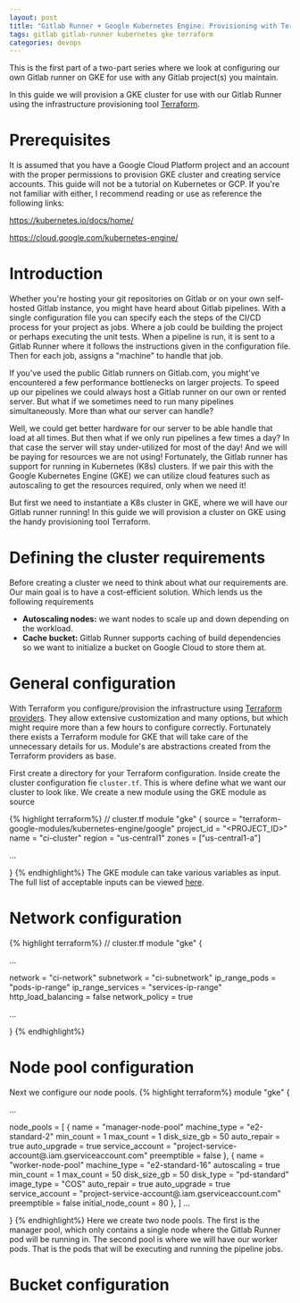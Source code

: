 ```yaml
---
layout: post
title: "Gitlab Runner + Google Kubernetes Engine: Provisioning with Terraform"
tags: gitlab gitlab-runner kubernetes gke terraform
categories: devops
---
```


This is the first part of a two-part series where we look at configuring our own Gitlab runner on GKE for use with any Gitlab project(s) you maintain. 


In this guide we will provision a GKE cluster for use with our Gitlab Runner using the infrastructure provisioning tool [Terraform](https://www.terraform.io/). 

# Prerequisites
It is assumed that you have a Google Cloud Platform project and an account with the proper permissions
to provision GKE cluster and creating service accounts. This guide will not be a tutorial on
Kubernetes or GCP. If you're not familiar with either, I recommend reading or use as reference the following
links:

https://kubernetes.io/docs/home/

https://cloud.google.com/kubernetes-engine/

# Introduction
Whether you're hosting your git repositories on Gitlab or on your own self-hosted Gitlab instance, you might have heard about Gitlab pipelines. With a single configuration file you can specify each the steps of the CI/CD process for your project as jobs. Where a job could be building the project or perhaps executing the unit tests. When a pipeline is run, it is sent to a Gitlab Runner where it follows the instructions given in the configuration file. Then for each job, assigns a "machine" to handle that job. 

If you've used the public Gitlab runners on Gitlab.com, you might've encountered a few performance bottlenecks on larger projects. To speed up our pipelines we could always host a Gitlab runner on our own or rented server. But what if we sometimes need to run many pipelines simultaneously. More than what our server can handle? 

Well, we could get better hardware for our server to be able handle that load at all times. But then what if we only run pipelines a few times a day? In that case the server will stay under-utilized for most of the day! And we will be paying for resources we are not using! Fortunately, the Gitlab runner has support for running in Kubernetes (K8s) clusters. If we pair this with the Google Kubernetes Engine (GKE) we can utilize cloud features such as autoscaling to get the resources required, only when we need it!

But first we need to instantiate a K8s cluster in GKE, where we will have our Gitlab runner running! In this guide we will provision a cluster on GKE using the handy provisioning tool Terraform.

# Defining the cluster requirements
Before creating a cluster we need to think about what our requirements are. Our main goal is to have a cost-efficient solution. Which lends us the following requirements

- __Autoscaling nodes:__ we want nodes to scale up and down depending on the workload. 
- __Cache bucket:__ Gitlab Runner supports caching of build dependencies so we want to initialize a bucket on Google Cloud to store them at.

# General configuration
With Terraform you configure/provision the infrastructure using [Terraform providers](https://www.terraform.io/docs/providers/index.html). They allow extensive customization and many options, but which might require more than a few hours to configure correctly. Fortunately there exists a Terraform module for GKE that will take care of the unnecessary details for us. Module's are abstractions created from the Terraform providers as base. 

First create a directory for your Terraform configuration. Inside create the cluster configuration fie `cluster.tf`. This is where define what we want our cluster to look like. We create a new module using the GKE module as source

{% highlight terraform%}
// cluster.tf
module "gke" {
  source                     = "terraform-google-modules/kubernetes-engine/google"
  project_id                 = "<PROJECT_ID>"
  name                       = "ci-cluster"
  region                     = "us-central1"
  zones                      = ["us-central1-a"]
 
  ... 

}
{% endhighlight%}
The GKE module can take various variables as input. The full list of acceptable inputs can be viewed [here](https://www.terraform.io/docs/providers/index.html).

# Network configuration

{% highlight terraform%}
// cluster.tf
module "gke" {

  ...

  network                    = "ci-network"
  subnetwork                 = "ci-subnetwork"
  ip_range_pods              = "pods-ip-range"
  ip_range_services          = "services-ip-range"
  http_load_balancing        = false
  network_policy             = true
  
  ...

}
{% endhighlight%}

# Node pool configuration
Next we configure our node pools. 
{% highlight terraform%}
module "gke" {

  ... 

  node_pools = [
    {
      name               = "manager-node-pool"
      machine_type       = "e2-standard-2"
      min_count          = 1
      max_count          = 1
      disk_size_gb       = 50 
      auto_repair        = true
      auto_upgrade       = true
      service_account    = "project-service-account@<PROJECT ID>.iam.gserviceaccount.com"
      preemptible        = false
    },
    {
      name               = "worker-node-pool"
      machine_type       = "e2-standard-16"
      autoscaling        = true
      min_count          = 1
      max_count          = 50
      disk_size_gb       = 50 
      disk_type          = "pd-standard"
      image_type         = "COS"
      auto_repair        = true
      auto_upgrade       = true
      service_account    = "project-service-account@<PROJECT ID>.iam.gserviceaccount.com"
      preemptible        = false
      initial_node_count = 80
    },
  ] 
  ...
  
}
{% endhighlight%}
Here we create two node pools. The first is the manager pool, which only contains a single node where the Gitlab Runner pod will be running in. The second pool is where we will have our worker pods. That is the pods that will be executing and running the pipeline jobs.   

# Bucket configuration
